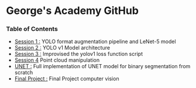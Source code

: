 # George's Academy GitHub

### Table of Contents
- [Session 1 :](./Session-1-CV) YOLO format augmentation pipeline and LeNet-5 model
- [Session 2 :](./Session-2-CV) YOLO v1 Model architecture 
- [Session 3 :](./Session-3-CV) Improvised the yolov1 loss function script
- [Session 4](./Session-4-CV) Point cloud manipulation
- [UNET :](./unet) Full implementation of UNET model for binary segmentation from scratch
- [Final Project :](./proj/FinalProj) Final Project computer vision 

